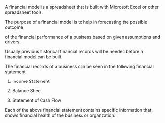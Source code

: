 A financial model is a spreadsheet that is built with Microsoft Excel or other spreadsheet tools.

The purpose of a financial model is to help in forecasting the possible outcome 

of the financial performance of a business based on given assumptions and drivers. 

Usually previous historical financial records will be needed before a financial model can be built.

The financial records of a business can be seen in the following financial statement

1. Income Statement

2. Balance Sheet

3. Statement of Cash Flow

Each of the above financial statement contains specific information that shows 
financial health of the business or organzation. 
